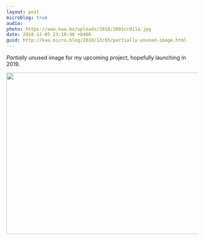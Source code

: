 ```yaml
---
layout: post
microblog: true
audio: 
photo: https://www.kaa.bz/uploads/2018/2001cc011a.jpg
date: 2018-12-05 23:10:40 +0400
guid: http://kaa.micro.blog/2018/12/05/partially-unused-image.html
---
```

_Partially_ unused image for my upcoming project, hopefully launching in 2019.

<img src="https://www.kaa.bz/uploads/2018/2001cc011a.jpg" width="600" height="424" alt="" />
